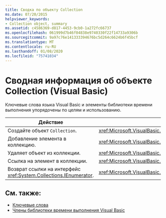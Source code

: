 ```yaml
---
title: Сводка по объекту Collection
ms.date: 07/20/2015
helpviewer_keywords:
- Collection object, summary
ms.assetid: c4586369-d817-4453-9cb0-1a272fc66737
ms.openlocfilehash: 061999d7b46f04838e9740330f22f14733a9306b
ms.sourcegitcommit: 9a97c76e141333394676bc5d264c6624b6f45bcf
ms.translationtype: MT
ms.contentlocale: ru-RU
ms.lasthandoff: 01/08/2020
ms.locfileid: "75741034"
---
```

# <a name="collection-object-summary-visual-basic"></a>Сводная информация об объекте Collection (Visual Basic)
Ключевые слова языка Visual Basic и элементы библиотеки времени выполнения упорядочены по целям и использованию.  
  
|Действие|Language, элемент|  
|------------|----------------------|  
|Создайте объект `Collection`.|<xref:Microsoft.VisualBasic.Collection>|  
|Добавление элемента в коллекцию.|<xref:Microsoft.VisualBasic.Collection.Add%2A>|  
|Удаляет объект из коллекции.|<xref:Microsoft.VisualBasic.Collection.Remove%2A>|  
|Ссылка на элемент в коллекции.|<xref:Microsoft.VisualBasic.Collection.Item%2A>|  
|Возврат ссылки на интерфейс <xref:System.Collections.IEnumerator>.|<xref:Microsoft.VisualBasic.Collection.System%23Collections%23IEnumerable%23GetEnumerator%2A>|  
  
## <a name="see-also"></a>См. также:

- [Ключевые слова](../../../visual-basic/language-reference/keywords/index.md)
- [Члены библиотеки времени выполнения Visual Basic](../../../visual-basic/language-reference/runtime-library-members.md)
